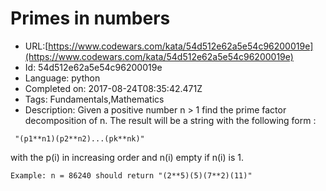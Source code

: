 # Primes in numbers

 - URL:[https://www.codewars.com/kata/54d512e62a5e54c96200019e](https://www.codewars.com/kata/54d512e62a5e54c96200019e)
 - Id: 54d512e62a5e54c96200019e
 - Language: python
 - Completed on: 2017-08-24T08:35:42.471Z
 - Tags: Fundamentals,Mathematics
 - Description:
Given a positive number n > 1 find the prime factor decomposition of n.
The result will be a string with the following form :
```
 "(p1**n1)(p2**n2)...(pk**nk)"
```
with the p(i) in increasing order and n(i) empty if
n(i) is 1.
```
Example: n = 86240 should return "(2**5)(5)(7**2)(11)"
```



